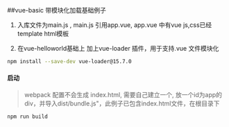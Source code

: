 ﻿##vue-basic 带模块化加载基础例子

1. 入库文件为main.js , main.js 引用app.vue, app.vue 中有vue js,css已经template html模板

2. 在vue-helloworld基础上 加上vue-loader 插件，用于支持.vue 文件模块化
``` bash 
npm install --save-dev vue-loader@15.7.0
```

#### 启动
> webpack 配置不会生成 index.html, 需要自己建立一个, 放一个id为app的div，并导入dist/bundle.js"，此例子已包含index.html文件，在根目录下
``` bash
npm run build 
```
